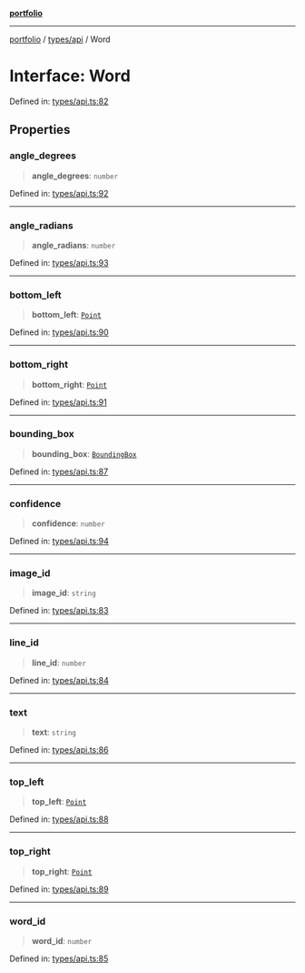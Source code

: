 [**portfolio**](../../../README.md)

***

[portfolio](../../../modules.md) / [types/api](../README.md) / Word

# Interface: Word

Defined in: [types/api.ts:82](https://github.com/tnorlund/Portfolio/blob/6bc88e7a9a50a923a99e7a5d4c7bf599673ef31a/portfolio/types/api.ts#L82)

## Properties

### angle\_degrees

> **angle\_degrees**: `number`

Defined in: [types/api.ts:92](https://github.com/tnorlund/Portfolio/blob/6bc88e7a9a50a923a99e7a5d4c7bf599673ef31a/portfolio/types/api.ts#L92)

***

### angle\_radians

> **angle\_radians**: `number`

Defined in: [types/api.ts:93](https://github.com/tnorlund/Portfolio/blob/6bc88e7a9a50a923a99e7a5d4c7bf599673ef31a/portfolio/types/api.ts#L93)

***

### bottom\_left

> **bottom\_left**: [`Point`](Point.md)

Defined in: [types/api.ts:90](https://github.com/tnorlund/Portfolio/blob/6bc88e7a9a50a923a99e7a5d4c7bf599673ef31a/portfolio/types/api.ts#L90)

***

### bottom\_right

> **bottom\_right**: [`Point`](Point.md)

Defined in: [types/api.ts:91](https://github.com/tnorlund/Portfolio/blob/6bc88e7a9a50a923a99e7a5d4c7bf599673ef31a/portfolio/types/api.ts#L91)

***

### bounding\_box

> **bounding\_box**: [`BoundingBox`](BoundingBox.md)

Defined in: [types/api.ts:87](https://github.com/tnorlund/Portfolio/blob/6bc88e7a9a50a923a99e7a5d4c7bf599673ef31a/portfolio/types/api.ts#L87)

***

### confidence

> **confidence**: `number`

Defined in: [types/api.ts:94](https://github.com/tnorlund/Portfolio/blob/6bc88e7a9a50a923a99e7a5d4c7bf599673ef31a/portfolio/types/api.ts#L94)

***

### image\_id

> **image\_id**: `string`

Defined in: [types/api.ts:83](https://github.com/tnorlund/Portfolio/blob/6bc88e7a9a50a923a99e7a5d4c7bf599673ef31a/portfolio/types/api.ts#L83)

***

### line\_id

> **line\_id**: `number`

Defined in: [types/api.ts:84](https://github.com/tnorlund/Portfolio/blob/6bc88e7a9a50a923a99e7a5d4c7bf599673ef31a/portfolio/types/api.ts#L84)

***

### text

> **text**: `string`

Defined in: [types/api.ts:86](https://github.com/tnorlund/Portfolio/blob/6bc88e7a9a50a923a99e7a5d4c7bf599673ef31a/portfolio/types/api.ts#L86)

***

### top\_left

> **top\_left**: [`Point`](Point.md)

Defined in: [types/api.ts:88](https://github.com/tnorlund/Portfolio/blob/6bc88e7a9a50a923a99e7a5d4c7bf599673ef31a/portfolio/types/api.ts#L88)

***

### top\_right

> **top\_right**: [`Point`](Point.md)

Defined in: [types/api.ts:89](https://github.com/tnorlund/Portfolio/blob/6bc88e7a9a50a923a99e7a5d4c7bf599673ef31a/portfolio/types/api.ts#L89)

***

### word\_id

> **word\_id**: `number`

Defined in: [types/api.ts:85](https://github.com/tnorlund/Portfolio/blob/6bc88e7a9a50a923a99e7a5d4c7bf599673ef31a/portfolio/types/api.ts#L85)
